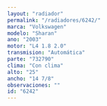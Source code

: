 ```yaml
---
layout: "radiador"
permalink: "/radiadores/6242/"
marca: "Volkswagen"
modelo: "Sharan"
ano: "2003"
motor: "L4 1.8 2.0"
transmision: "Automática"
parte: "732790"
clima: "Con clima"
alto: "25"
ancho: "14 7/8"
observaciones: ""
id: "6242"
---
```


